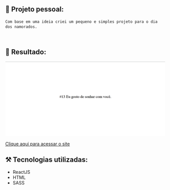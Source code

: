 ## 🎯 Projeto pessoal:
    Com base em uma ideia criei um pequeno e simples projeto para o dia dos namorados.
<br>

## 🚀 Resultado: 
<img src="./public/final-projeto.png">

<a href="https://projeto-valentine.vercel.app/">Clique aqui para acessar o site</a> 


## ⚒️ Tecnologias utilizadas:
* ReactJS
* HTML
* SASS